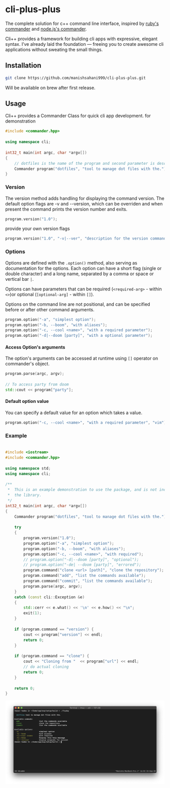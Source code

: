 # cli-plus-plus
The complete solution for c++ command line interface, inspired by [ruby's commander](https://github.com/commander-rb/commander) and  [node.js's commander](https://github.com/tj/commander.js).

Cli++ provides a framework for building cli apps with expressive, elegant syntax. I’ve already laid the foundation — freeing you to create awesome cli applications without sweating the small things.

## Installation 
```bash
git clone https://github.com/manishsahani999/cli-plus-plus.git
```

Will be available on brew after first release.

## Usage 

Cli++ provides a Commander Class for quick cli app development. for demonstration 

```c++
#include <commander.hpp>

using namespace cli;

int32_t main(int argc, char *argv[])
{
    // dotfiles is the name of the program and second parameter is description.
    Commander program("dotfiles", "tool to manage dot files with the.");
}
```

### Version

The version method adds handling for displaying the command version. The default option flags are -v and --version, which can be overriden and when present the command prints the version number and exits.

```c++
program.version("1.0");
```

provide your own version flags 
```c++
program.version("1.0", "-v|--ver", "description for the version command.");
```

### Options 

Options are defined with the `.option()` method, also serving as documentation for the options. Each option can have a short flag (single or double character) and a long name, separated by a comma or space or vertical bar `|`.

Options can have parameters that can be required (`<required-arg>` - within `<>`)or optional 
(`[optional-arg]` - within `[]`).

Options on the command line are not positional, and can be specified before or after other command arguments.

```c++
program.option("-a", "simplest option");
program.option("-b, --boom", "with aliases");
program.option("-c, --cool <name>", "with a required parameter");
program.option("-d|--doom [party]", "with a optional parameter");
```

#### Access Option's arguments
The option's arguments can be accessed at runtime using `[]` operator on commander's object.

```c++
program.parse(argc, argv);

// To access party from doom
std::cout << program["party"];
```

#### Default option value
You can specify a default value for an option which takes a value.

```c++
program.option("-c, --cool <name>", "with a required parameter", "vim");
```

### Example 

```c++

#include <iostream>
#include <commander.hpp>

using namespace std;
using namespace cli;

/**
 *  This is an example demonstration to use the package, and is not included in
 *  the library.   
 */
int32_t main(int argc, char *argv[])
{
    Commander program("dotfiles", "tool to manage dot files with the.");

    try
    {
        program.version("1.0");
        program.option("-a", "simplest option");
        program.option("-b, --boom", "with aliases");
        program.option("-c, --cool <name>", "with required");
        // program.option("-d|--doom [party]", "optional");
        // program.option("-de| --doom [party]", "errored");
        program.command("clone <url> [path]", "clone the repository");
        program.command("add", "list the commands available");
        program.command("commit", "list the commands available");
        program.parse(argc, argv);
    }
    catch (const cli::Exception &e)
    {
        std::cerr << e.what() << '\n' << e.how() << "\n";
        exit(1);
    }

    if (program.command == "version") {
        cout << program["version"] << endl;
        return 0;
    }

    if (program.command == "clone") {
        cout << "Cloning from "  << program["url"] << endl;
        // do actual cloning
        return 0;
    }
    
    return 0;
}

```

![image](docs/terminal.png)